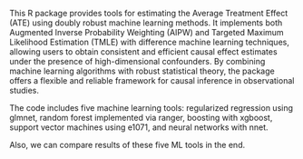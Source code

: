 This R package provides tools for estimating the Average Treatment Effect (ATE) using doubly robust machine learning methods. 
It implements both Augmented Inverse Probability Weighting (AIPW) and Targeted Maximum Likelihood Estimation (TMLE) with difference 
machine learning techniques, allowing users to obtain consistent and efficient causal effect estimates under the presence of high-dimensional confounders.
By combining machine learning algorithms with robust statistical theory, the package offers a flexible and reliable framework for 
causal inference in observational studies.

The code includes five machine learning tools: regularized regression using glmnet, random forest implemented via ranger, 
boosting with xgboost, support vector machines using e1071, and neural networks with nnet.

Also, we can compare results of these five ML tools in the end. 
